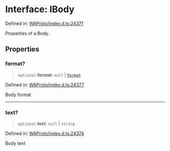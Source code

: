 # Interface: IBody

Defined in: [WAProto/index.d.ts:24371](https://github.com/Fokusdotid/Baileys/blob/e5a24e138f3b69cf124e0406999e537d5c9a6c18/WAProto/index.d.ts#L24371)

Properties of a Body.

## Properties

### format?

> `optional` **format**: `null` \| [`Format`](../namespaces/Body/enumerations/Format.md)

Defined in: [WAProto/index.d.ts:24377](https://github.com/Fokusdotid/Baileys/blob/e5a24e138f3b69cf124e0406999e537d5c9a6c18/WAProto/index.d.ts#L24377)

Body format

***

### text?

> `optional` **text**: `null` \| `string`

Defined in: [WAProto/index.d.ts:24374](https://github.com/Fokusdotid/Baileys/blob/e5a24e138f3b69cf124e0406999e537d5c9a6c18/WAProto/index.d.ts#L24374)

Body text
